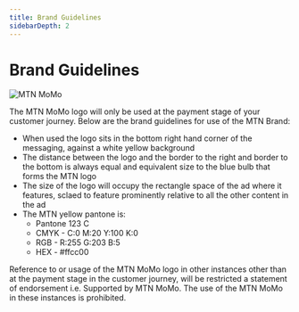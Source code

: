 ```yaml
---
title: Brand Guidelines
sidebarDepth: 2
---
```


# Brand Guidelines

<img :src="$withBase('/momo.png')" alt="MTN MoMo">

The MTN MoMo logo will only be used at the payment stage of your customer journey. Below are the brand guidelines for use of the MTN Brand:

- When used the logo sits in the bottom right hand corner of the messaging, against a white yellow background
- The distance between the logo and the border to the right and border to the bottom is always equal and equivalent size to the blue bulb that forms the MTN logo
- The size of the logo will occupy the rectangle space of the ad where it features, sclaed to feature prominently relative to all the other content in the ad
- The MTN yellow pantone is:
    - Pantone 123 C
    - CMYK - C:0 M:20 Y:100 K:0
    - RGB - R:255 G:203 B:5
    - HEX - #ffcc00

Reference to or usage of the MTN MoMo logo in other instances other than at the payment stage in the customer journey, will be restricted a statement of endorsement i.e. Supported by MTN MoMo. The use of the MTN MoMo in these instances is prohibited.  




